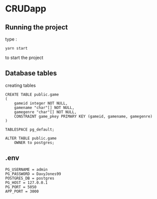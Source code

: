 # CRUDapp
## Running the project 
type : 
```
yarn start
```
to start the project

## Database tables
creating tables
```
CREATE TABLE public.game
(
    gameid integer NOT NULL,
    gamename "char"[] NOT NULL,
    gamegenre "char"[] NOT NULL,
    CONSTRAINT game_pkey PRIMARY KEY (gameid, gamename, gamegenre)
)

TABLESPACE pg_default;

ALTER TABLE public.game
    OWNER to postgres;
```
## .env
```
PG_USERNAME = admin
PG_PASSWORD = DavyJones99
POSTGRES_DB = postgres
PG_HOST = 127.0.0.1
PG_PORT = 5050
APP_PORT = 3000
```



